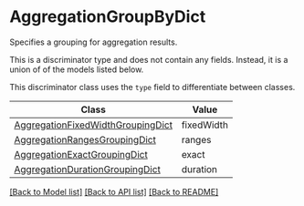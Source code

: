 # AggregationGroupByDict

Specifies a grouping for aggregation results.

This is a discriminator type and does not contain any fields. Instead, it is a union
of of the models listed below.

This discriminator class uses the `type` field to differentiate between classes.

| Class | Value
| ------------ | -------------
[AggregationFixedWidthGroupingDict](AggregationFixedWidthGroupingDict.md) | fixedWidth
[AggregationRangesGroupingDict](AggregationRangesGroupingDict.md) | ranges
[AggregationExactGroupingDict](AggregationExactGroupingDict.md) | exact
[AggregationDurationGroupingDict](AggregationDurationGroupingDict.md) | duration


[[Back to Model list]](../../../README.md#models-v1-link) [[Back to API list]](../../../README.md#documentation-for-api-endpoints) [[Back to README]](../../../README.md)
